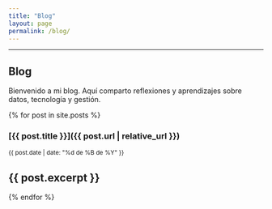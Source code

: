 ```yaml
---
title: "Blog"
layout: page
permalink: /blog/
---
```

---


## Blog

Bienvenido a mi blog. Aquí comparto reflexiones y aprendizajes sobre datos, tecnología y gestión.

{% for post in site.posts %}
### [{{ post.title }}]({{ post.url | relative_url }})
<small>{{ post.date | date: "%d de %B de %Y" }}</small>

{{ post.excerpt }}
---
{% endfor %}